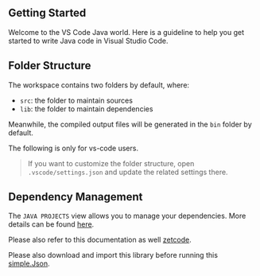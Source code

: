 ## Getting Started

Welcome to the VS Code Java world. Here is a guideline to help you get started to write Java code in Visual Studio Code.

## Folder Structure

The workspace contains two folders by default, where:

- `src`: the folder to maintain sources
- `lib`: the folder to maintain dependencies

Meanwhile, the compiled output files will be generated in the `bin` folder by default.

The following is only for vs-code users.
> If you want to customize the folder structure, open `.vscode/settings.json` and update the related settings there.

## Dependency Management

The `JAVA PROJECTS` view allows you to manage your dependencies. More details can be
found [here](https://github.com/microsoft/vscode-java-dependency#manage-dependencies).

Please also refer to this documentation as well [zetcode](https://zetcode.com/java/httpclient/).

Please also download and import this library before running
this [simple.Json](https://code.google.com/archive/p/json-simple/downloads).